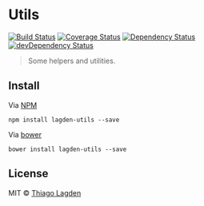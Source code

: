 # Utils 
[![Build Status](https://travis-ci.org/lagden/utils.svg?branch=master)](https://travis-ci.org/lagden/utils) 
[![Coverage Status](https://codecov.io/github/lagden/utils/coverage.svg?branch=master)](https://codecov.io/github/lagden/utils?branch=master)
[![Dependency Status](https://david-dm.org/lagden/utils.svg)](https://david-dm.org/lagden/utils) 
[![devDependency Status](https://david-dm.org/lagden/utils/dev-status.svg)](https://david-dm.org/lagden/utils#info=devDependencies) 

> Some helpers and utilities.


## Install

Via [NPM](https://www.npmjs.com/)

```
npm install lagden-utils --save
```

Via [bower](https://bower.io/)

```
bower install lagden-utils --save
```


## License

MIT © [Thiago Lagden](http://lagden.in)
